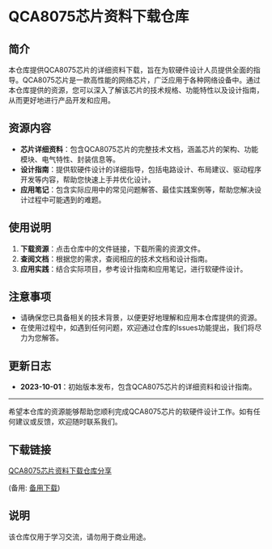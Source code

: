# QCA8075芯片资料下载仓库

## 简介

本仓库提供QCA8075芯片的详细资料下载，旨在为软硬件设计人员提供全面的指导。QCA8075芯片是一款高性能的网络芯片，广泛应用于各种网络设备中。通过本仓库提供的资源，您可以深入了解该芯片的技术规格、功能特性以及设计指南，从而更好地进行产品开发和应用。

## 资源内容

- **芯片详细资料**：包含QCA8075芯片的完整技术文档，涵盖芯片的架构、功能模块、电气特性、封装信息等。
- **设计指南**：提供软硬件设计的详细指导，包括电路设计、布局建议、驱动程序开发等内容，帮助您快速上手并优化设计。
- **应用笔记**：包含实际应用中的常见问题解答、最佳实践案例等，帮助您解决设计过程中可能遇到的难题。

## 使用说明

1. **下载资源**：点击仓库中的文件链接，下载所需的资源文件。
2. **查阅文档**：根据您的需求，查阅相应的技术文档和设计指南。
3. **应用实践**：结合实际项目，参考设计指南和应用笔记，进行软硬件设计。

## 注意事项

- 请确保您已具备相关的技术背景，以便更好地理解和应用本仓库提供的资源。
- 在使用过程中，如遇到任何问题，欢迎通过仓库的Issues功能提出，我们将尽力为您解答。

## 更新日志

- **2023-10-01**：初始版本发布，包含QCA8075芯片的详细资料和设计指南。

---

希望本仓库的资源能够帮助您顺利完成QCA8075芯片的软硬件设计工作。如有任何建议或反馈，欢迎随时联系我们。

## 下载链接
[QCA8075芯片资料下载仓库分享](https://pan.quark.cn/s/b8881bbbb99c) 

(备用: [备用下载](https://pan.baidu.com/s/1w6G1OEvwr3FcnljENnDHHw?pwd=p7d4))

## 说明

该仓库仅用于学习交流，请勿用于商业用途。
